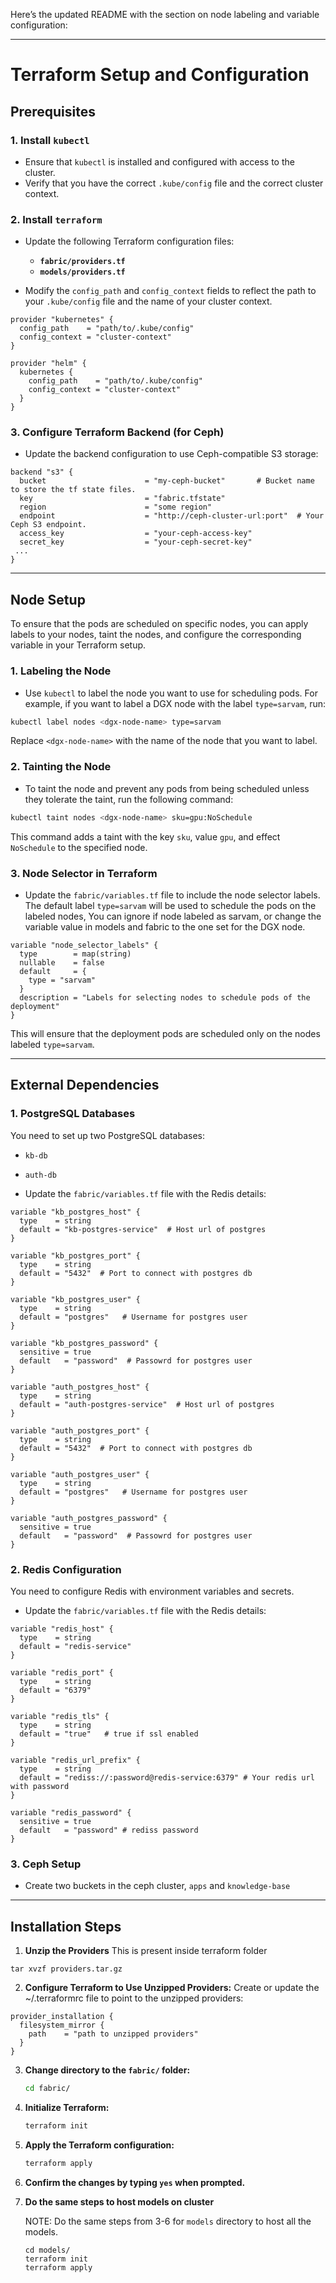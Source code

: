 Here’s the updated README with the section on node labeling and variable configuration:

---

# Terraform Setup and Configuration

## Prerequisites

### 1. Install `kubectl`
   - Ensure that `kubectl` is installed and configured with access to the cluster.
   - Verify that you have the correct `.kube/config` file and the correct cluster context.

### 2. Install `terraform`
   - Update the following Terraform configuration files:
     - **`fabric/providers.tf`** 
     - **`models/providers.tf`**

   - Modify the `config_path` and `config_context` fields to reflect the path to your `.kube/config` file and the name of your cluster context.

   ```hcl
   provider "kubernetes" {
     config_path    = "path/to/.kube/config"
     config_context = "cluster-context"
   }

   provider "helm" {
     kubernetes {
       config_path    = "path/to/.kube/config"
       config_context = "cluster-context"
     }
   }
   ```

### 3. Configure Terraform Backend (for Ceph)
   - Update the backend configuration to use Ceph-compatible S3 storage:

   ```hcl
   backend "s3" {
     bucket                      = "my-ceph-bucket"       # Bucket name to store the tf state files.
     key                         = "fabric.tfstate"
     region                      = "some region"                    
     endpoint                    = "http://ceph-cluster-url:port"  # Your Ceph S3 endpoint.
     access_key                  = "your-ceph-access-key"
     secret_key                  = "your-ceph-secret-key"
    ...
   }
   ```

---

## Node Setup

To ensure that the pods are scheduled on specific nodes, you can apply labels to your nodes, taint the nodes, and configure the corresponding variable in your Terraform setup.

### 1. Labeling the Node
   - Use `kubectl` to label the node you want to use for scheduling pods. For example, if you want to label a DGX node with the label `type=sarvam`, run:

   ```bash
   kubectl label nodes <dgx-node-name> type=sarvam
   ```

   Replace `<dgx-node-name>` with the name of the node that you want to label.

### 2. Tainting the Node
   - To taint the node and prevent any pods from being scheduled unless they tolerate the taint, run the following command:

   ```bash
   kubectl taint nodes <dgx-node-name> sku=gpu:NoSchedule
   ```

   This command adds a taint with the key `sku`, value `gpu`, and effect `NoSchedule` to the specified node.


### 3. Node Selector in Terraform

   - Update the `fabric/variables.tf` file to include the node selector labels. The default label `type=sarvam` will be used to schedule the pods on the labeled nodes, You can ignore if node labeled as sarvam, or change the variable value in models and fabric to the one set for the DGX node.

   ```hcl
   variable "node_selector_labels" {
     type        = map(string)
     nullable    = false
     default     = {
       type = "sarvam"
     }
     description = "Labels for selecting nodes to schedule pods of the deployment"
   }
   ```

   This will ensure that the deployment pods are scheduled only on the nodes labeled `type=sarvam`.

---

## External Dependencies

### 1. PostgreSQL Databases

You need to set up two PostgreSQL databases:
  - `kb-db`
  - `auth-db`

- Update the `fabric/variables.tf` file with the Redis details:


```hcl
variable "kb_postgres_host" {
  type    = string
  default = "kb-postgres-service"  # Host url of postgres
}

variable "kb_postgres_port" {
  type    = string
  default = "5432"  # Port to connect with postgres db
}

variable "kb_postgres_user" {
  type    = string
  default = "postgres"   # Username for postgres user 
}

variable "kb_postgres_password" {
  sensitive = true
  default   = "password"  # Passowrd for postgres user 
}

variable "auth_postgres_host" {
  type    = string
  default = "auth-postgres-service"  # Host url of postgres
}

variable "auth_postgres_port" {
  type    = string
  default = "5432"  # Port to connect with postgres db
}

variable "auth_postgres_user" {
  type    = string
  default = "postgres"   # Username for postgres user 
}

variable "auth_postgres_password" {
  sensitive = true
  default   = "password"  # Passowrd for postgres user 
}
```

### 2. Redis Configuration

You need to configure Redis with environment variables and secrets.

- Update the `fabric/variables.tf` file with the Redis details:

```hcl
variable "redis_host" {
  type    = string
  default = "redis-service"
}

variable "redis_port" {
  type    = string
  default = "6379"
}

variable "redis_tls" {
  type    = string
  default = "true"   # true if ssl enabled
}

variable "redis_url_prefix" {
  type    = string
  default = "rediss://:password@redis-service:6379" # Your redis url with password
}

variable "redis_password" {
  sensitive = true
  default   = "password" # rediss password
}

```

### 3. Ceph Setup
- Create two buckets in the ceph cluster, `apps` and `knowledge-base`

---

## Installation Steps

1. **Unzip the Providers**
  This is present inside terraform folder
  ```
  tar xvzf providers.tar.gz
  ```

2. **Configure Terraform to Use Unzipped Providers:**
  Create or update the ~/.terraformrc file to point to the unzipped providers:
  ```hcl
  provider_installation {
    filesystem_mirror {
      path    = "path to unzipped providers"
    }
  }
  ```
3. **Change directory to the `fabric/` folder:**

   ```bash
   cd fabric/
   ```

4. **Initialize Terraform:**

   ```bash
   terraform init
   ```

5. **Apply the Terraform configuration:**

   ```bash
   terraform apply
   ```

6. **Confirm the changes by typing `yes` when prompted.**

7. **Do the same steps to host models on cluster**

    NOTE: Do the same steps from 3-6 for `models` directory to host all the models.

    ```
    cd models/
    terraform init
    terraform apply
    ```